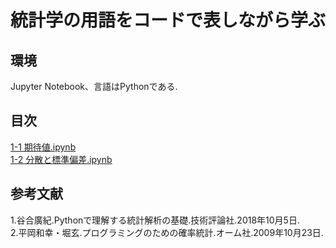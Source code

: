 # 統計学の用語をコードで表しながら学ぶ

## 環境
Jupyter Notebook、言語はPythonである.

## 目次

[1-1 期待値.ipynb](https://github.com/IT-1009/statistics/blob/main/1-1%20%E6%9C%9F%E5%BE%85%E5%80%A4.ipynb)<br>
[1-2 分散と標準偏差.ipynb](https://github.com/IT-1009/statistics/blob/main/1-2%20%E5%88%86%E6%95%A3%E3%81%A8%E6%A8%99%E6%BA%96%E5%81%8F%E5%B7%AE.ipynb)

## 参考文献
1.谷合廣紀.Pythonで理解する統計解析の基礎.技術評論社.2018年10月5日.<br>
2.平岡和幸・堀玄.プログラミングのための確率統計.オーム社.2009年10月23日.